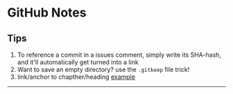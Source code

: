 # GitHub Notes

## Tips

1. To reference a commit in a issues comment, simply write its SHA-hash, and it'll automatically get turned into a link
2. Want to save an empty directory? use the ```.gitkeep``` file trick!
3. link/anchor to chapther/heading [example](##-Tips)

---

